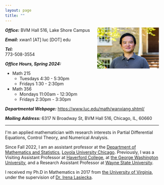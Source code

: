 ```yaml
---
layout: page
title: ""
---
```


<!---
<link rel="shortcut icon" type="image/x-icon" href="./pic/favicon.ico?">
--->


<img style="float: right; margin:2% 0%; margin-top: 0" src="/pic/XWan_HC.jpeg" alt = "Xiang Wan Profile" width = "40%">

**_Office:_**
BVM Hall 516, Lake Shore Campus

**_Email:_**
xwan1 [AT] luc [DOT] edu 

**_Tel:_**	
773-508-3554 

**_Office Hours, Spring 2024:_**
- Math 215
  - Tuesdays 4:30 - 5:30pm
  - Fridays 1:30 - 2:30pm
- Math 356
  - Mondays 11:00am - 12:30pm
  - Fridays 2:30pm - 3:30pm

**_Departmental Webpage:_**
[<u>https://www.luc.edu/math/wanxiang.shtml/</u>](https://www.luc.edu/math/wanxiang.shtml)

**_Mailing Address:_**
6317 N Broadway St, BVM Hall 516, Chicago, IL, 60660

***

I'm an applied mathematician with research interests in Partial Differential Equations, Control Theory, and Numerical Analysis. 

Since Fall 2022, I am an assistant professor at the [Department of Mathematics and Statistics](https://www.luc.edu/math/index.shtml), [Loyola University Chicago](https://www.luc.edu/). 
Previously, I was a Visiting Assistant Professor at [Haverford College](https://www.haverford.edu/mathematics-and-statistics), at [the George Washington University](https://math.columbian.gwu.edu/), and a Research Assistant Professor at [Wayne State University](https://clas.wayne.edu/math).

I received my Ph.D in Mathematics in 2017 from [the University of Virginia](https://math.virginia.edu/), under the supervision of [Dr. Irena Lasiecka](https://math.virginia.edu/people/il2v/).
